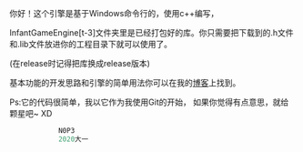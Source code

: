 你好！这个引擎是基于Windows命令行的，使用c++编写，

InfantGameEngine[t-3]文件夹里是已经打包好的库。你只需要把下载到的.h文件和.lib文件放进你的工程目录下就可以使用了。

(在release时记得把库换成release版本)

基本功能的开发思路和引擎的简单用法你可以在我的[博客](n0p3.top)上找到。



Ps:它的代码很简单，我以它作为我使用Git的开始，
如果你觉得有点意思，就给颗星吧~ XD
       				

```c++
			N0P3
			2020大一
```

